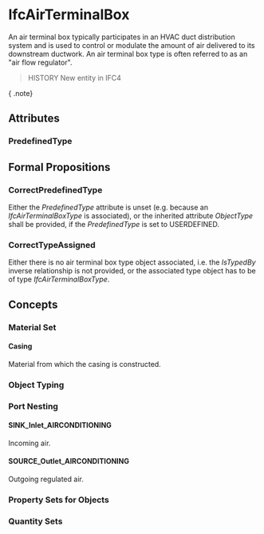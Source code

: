 # IfcAirTerminalBox

An air terminal box typically participates in an HVAC duct distribution system and is used to control or modulate the amount of air delivered to its downstream ductwork. An air terminal box type is often referred to as an "air flow regulator".

> HISTORY New entity in IFC4

{ .note}
>

## Attributes

### PredefinedType


## Formal Propositions

### CorrectPredefinedType
Either the _PredefinedType_ attribute is unset (e.g. because an _IfcAirTerminalBoxType_ is associated), or the inherited attribute _ObjectType_ shall be provided, if the _PredefinedType_ is set to USERDEFINED.

### CorrectTypeAssigned
Either there is no air terminal box type object associated, i.e. the _IsTypedBy_ inverse relationship is not provided, or the associated type object has to be of type _IfcAirTerminalBoxType_.

## Concepts

### Material Set



#### Casing

Material from which the casing is constructed.

### Object Typing



### Port Nesting



#### SINK_Inlet_AIRCONDITIONING

Incoming air.

#### SOURCE_Outlet_AIRCONDITIONING

Outgoing regulated air.

### Property Sets for Objects



### Quantity Sets



